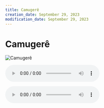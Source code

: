 ```yaml
---
title: Camugerê
creation_date: September 29, 2023
modification_date: September 29, 2023
---
```



# Camugerê

![Camugerê](images/Camugerê.jpeg)



![Camugerê-1-Camugerê.m4a](attachments/Camugerê-1-Camugerê.m4a)

![Camugerê-2-Camugerê-Full.m4a](attachments/Camugerê-2-Camugerê-Full.m4a)